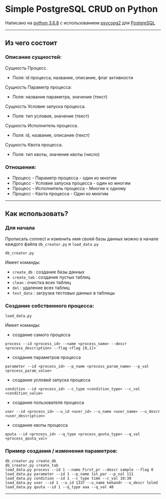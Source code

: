 # Simple PostgreSQL CRUD on Python


Написано на [python 3.6.8](https://www.python.org/) c использованием [psycopg2](http://initd.org/psycopg/docs/) для [PostgreSQL](https://www.postgresql.org/)

---
## Из чего состоит
### Описание сущностей:
Сущность Процесс. 
- Поля: id процесса, название, описание, флаг активности 

Сущность Параметр процесса: 
- Поля: название параметра, значение (текст) 

Сущность Условие запуска процесса.
- Поля: тип условия, значение (текст) 

Сущность Исполнитель процесса.
- Поля: id, название, описание (текст) 

Сущность Квота процесса.
- Поля: тип квоты, значение квоты (число) 


### Отношения: 

* Процесс - Параметр процесса - один ко многим
* Процесс - Условие запуска процесса - один ко многим
* Процесс - Исполнитель процесса - Многие к одному
* Процесс - Квота процесса - Один ко многим
---

## Как использовать?
### Для начала
Прописать connect и изменить имя своей базы данных можно в начале каждого файла `db_creator.py` и `load_data.py`
```
db_creator.py
```
Имеет команды:
- `create_db` : создание базы данных
- `create_tab` : создание пустых таблиц
- `clean` : очистка всех таблиц
- `del` : удаление всех таблиц
- `test_data` : загрузка тестовых данных в таблицы

### Создание собственного процесса:
```
load_data.py
```
Имеет команды:
- создание самого процесса
```
process --id <process_id> --name <process_name> --descr <process_description> --flag <flag [0,1]>
```
- создание параметров процесса
```
parameter --id <process_id> --p_name <process_param_name> --p_val <process_param_value>
```
- создание условий запуска процесса
```
condition --id <process_id> --c_type <condition_type> --c_val <condition_value>
```
- создание пользователя процесса
```
user --id <process_id> --u_id <user_id> --u_name <user_name> --u_descr <user_description>
```
- создание квоты процесса
```
qouta --id <process_id> --q_type <process_qouta_type> --q_val <process_qouta_val>
```

### Пример создания / изменения параметров:
```
db_creator.py create_db
db_creator.py create_tab
load_data.py process --id 1 --name First_pr --descr sample --flag 0 
load_data.py parameter --id 1 --p_name 1st_par --p_val 111
load_data.py condition --id 1 --c_type time --c_val 10:30
load_data.py user --id 1 --u_id 1337 --u_name kekandr --u_descr loled
load_data.py qouta --id 1 --q_type aaa --q_val 40
```
---
